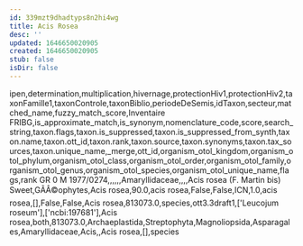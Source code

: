 ```yaml
---
id: 339mzt9dhadtyps8n2hi4wg
title: Acis Rosea
desc: ''
updated: 1646650020905
created: 1646650020905
stub: false
isDir: false
---
```

ipen,determination,multiplication,hivernage,protectionHiv1,protectionHiv2,taxonFamille1,taxonControle,taxonBiblio,periodeDeSemis,idTaxon,secteur,matched_name,fuzzy_match_score,Inventaire FRIBG,is_approximate_match,is_synonym,nomenclature_code,score,search_string,taxon.flags,taxon.is_suppressed,taxon.is_suppressed_from_synth,taxon.name,taxon.ott_id,taxon.rank,taxon.source,taxon.synonyms,taxon.tax_sources,taxon.unique_name,_merge,ott_id,organism_otol_kingdom,organism_otol_phylum,organism_otol_class,organism_otol_order,organism_otol_family,organism_otol_genus,organism_otol_species,organism_otol_unique_name,flags,rank
GR 0 M 1977/0274,,,,,,Amaryllidaceae,,,,Acis rosea (F. Martin bis) Sweet,GÃÂ©ophytes,Acis rosea,90.0,acis rosea,False,False,ICN,1.0,acis rosea,[],False,False,Acis rosea,813073.0,species,ott3.3draft1,['Leucojum roseum'],['ncbi:197681'],Acis rosea,both,813073.0,Archaeplastida,Streptophyta,Magnoliopsida,Asparagales,Amaryllidaceae,Acis,,Acis rosea,[],species
